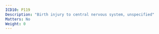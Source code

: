 ```yaml
---
ICD10: P119
Description: "Birth injury to central nervous system, unspecified"
Matters: No
Weight: 0
---
```


